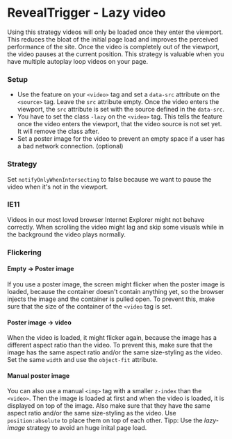 # RevealTrigger - Lazy video

Using this strategy videos will only be loaded once they enter the viewport. This reduces the bloat of the initial page load and improves the perceived performance of the site. Once the video is completely out of the viewport, the video pauses at the current position. This strategy is valuable when you have multiple autoplay loop videos on your page.

### Setup

- Use the feature on your `<video>` tag and set a `data-src` attribute on the `<source>` tag. Leave the `src` attribute empty. Once the video enters the viewport, the `src` attribute is set with the source defined in the `data-src`.
- You have to set the class `-lazy` on the `<video>` tag. This tells the feature once the video enters the viewport, that the video source is not set yet. It will remove the class after.
- Set a poster image for the video to prevent an empty space if a user has a bad network connection. (optional)

### Strategy

Set `notifyOnlyWhenIntersecting` to false because we want to pause the video when it's not in the viewport.

### IE11

Videos in our most loved browser Internet Explorer might not behave correctly. When scrolling the video might lag and skip some visuals while in the background the video plays normally.

### Flickering

#### Empty -> Poster image

If you use a poster image, the screen might flicker when the poster image is loaded, because the container doesn't contain anything yet, so the browser injects the image and the container is pulled open.
To prevent this, make sure that the size of the container of the `<video` tag is set.

#### Poster image -> video

When the video is loaded, it might flicker again, because the image has a different aspect ratio than the video. To prevent this, make sure that the image has the same aspect ratio and/or the same size-styling as the video. Set the same `width` and use the `object-fit` attribute.

#### Manual poster image

You can also use a manual `<img>` tag with a smaller `z-index` than the `<video>`. Then the image is loaded at first and when the video is loaded, it is displayed on top of the image. Also make sure that they have the same aspect ratio and/or the same size-styling as the video. Use `position:absolute` to place them on top of each other.
Tipp: Use the _lazy-image_ strategy to avoid an huge inital page load.
